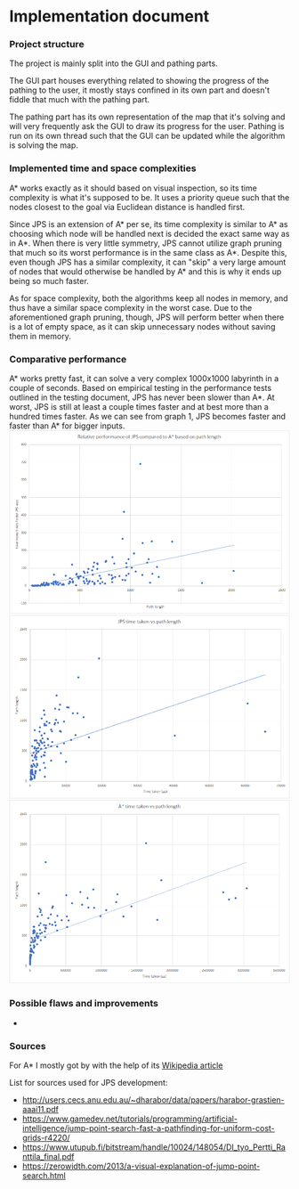# Implementation document
### Project structure
The project is mainly split into the GUI and pathing parts. 

The GUI part houses everything related to showing the progress of the pathing to the user, it mostly stays confined in its own part and doesn't fiddle that much with the pathing part. 

The pathing part has its own representation of the map that it's solving and will very frequently ask the GUI to draw its progress for the user. Pathing is run on its own thread such that the GUI can be updated while the algorithm is solving the map.

### Implemented time and space complexities
A\* works exactly as it should based on visual inspection, so its time complexity is what it's supposed to be. It uses a priority queue such that the nodes closest to the goal via Euclidean distance is handled first. 

Since JPS is an extension of A\* per se, its time complexity is similar to A\* as choosing which node will be handled next is decided the exact same way as in A\*. When there is very little symmetry, JPS cannot utilize graph pruning that much so its worst performance is in the same class as A\*. Despite this, even though JPS has a similar complexity, it can "skip" a very large amount of nodes that would otherwise be handled by A\* and this is why it ends up being so much faster.

As for space complexity, both the algorithms keep all nodes in memory, and thus have a similar space complexity in the worst case. Due to the aforementioned graph pruning, though, JPS will perform better when there is a lot of empty space, as it can skip unnecessary nodes without saving them in memory.

### Comparative performance
A\* works pretty fast, it can solve a very complex 1000x1000 labyrinth in a couple of seconds.
Based on empirical testing in the performance tests outlined in the testing document, JPS has never been slower than A\*. At worst, JPS is still at least a couple times faster and at best more than a hundred times faster. As we can see from graph 1, JPS becomes faster and faster than A\* for bigger inputs.
![Graph 1](graph1.png)
![Graph 2](graph2.png)
![Graph 3](graph3.png)

### Possible flaws and improvements
- 

### Sources
For A\* I mostly got by with the help of its [Wikipedia article](https://en.wikipedia.org/wiki/A*_search_algorithm)

List for sources used for JPS development:
- http://users.cecs.anu.edu.au/~dharabor/data/papers/harabor-grastien-aaai11.pdf
- https://www.gamedev.net/tutorials/programming/artificial-intelligence/jump-point-search-fast-a-pathfinding-for-uniform-cost-grids-r4220/
- https://www.utupub.fi/bitstream/handle/10024/148054/DI_tyo_Pertti_Ranttila_final.pdf
- https://zerowidth.com/2013/a-visual-explanation-of-jump-point-search.html